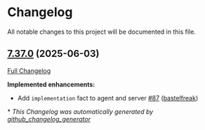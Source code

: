 # Changelog

All notable changes to this project will be documented in this file.

## [7.37.0](https://github.com/openvoxproject/puppet/tree/7.37.0) (2025-06-03)

[Full Changelog](https://github.com/openvoxproject/puppet/compare/7.36.1...7.37.0)

**Implemented enhancements:**

- Add `implementation` fact to agent and server [\#87](https://github.com/OpenVoxProject/puppet/pull/87) ([bastelfreak](https://github.com/bastelfreak))



\* *This Changelog was automatically generated by [github_changelog_generator](https://github.com/github-changelog-generator/github-changelog-generator)*
